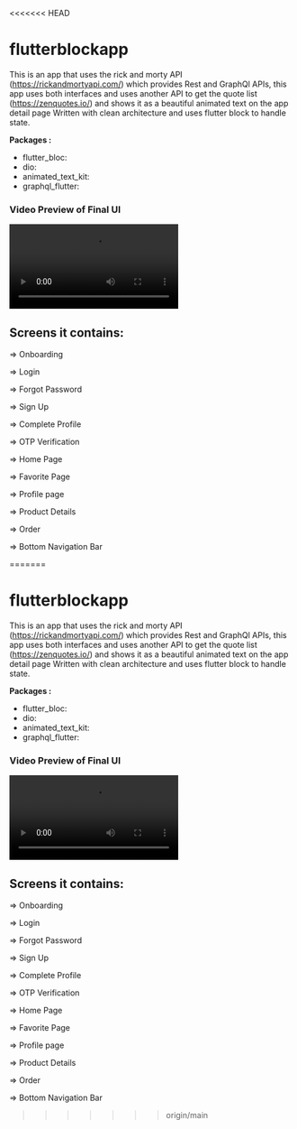 <<<<<<< HEAD
# flutterblockapp

This is an app that uses the rick and morty API (https://rickandmortyapi.com/) which provides Rest and GraphQl APIs, this app uses both interfaces and uses another API to get the quote list (https://zenquotes.io/) and shows it as a beautiful animated text on the app detail page Written with clean architecture and uses flutter block to handle state.

**Packages :**
   
- flutter_bloc: 
- dio: 
- animated_text_kit: 
- graphql_flutter:


### Video Preview of Final UI

![Preview](/rick&morty_app.mp4)

## Screens it contains:

=> Onboarding

=> Login

=> Forgot Password

=> Sign Up

=> Complete Profile

=> OTP Verification

=> Home Page

=> Favorite Page

=> Profile  page

=> Product Details

=> Order

=> Bottom Navigation Bar 


=======
# flutterblockapp

This is an app that uses the rick and morty API (https://rickandmortyapi.com/) which provides Rest and GraphQl APIs, this app uses both interfaces and uses another API to get the quote list (https://zenquotes.io/) and shows it as a beautiful animated text on the app detail page Written with clean architecture and uses flutter block to handle state.

**Packages :**
   
- flutter_bloc: 
- dio: 
- animated_text_kit: 
- graphql_flutter:


### Video Preview of Final UI

![Preview](/rick&morty_app.mp4)

## Screens it contains:

=> Onboarding

=> Login

=> Forgot Password

=> Sign Up

=> Complete Profile

=> OTP Verification

=> Home Page

=> Favorite Page

=> Profile  page

=> Product Details

=> Order

=> Bottom Navigation Bar 


>>>>>>> origin/main
